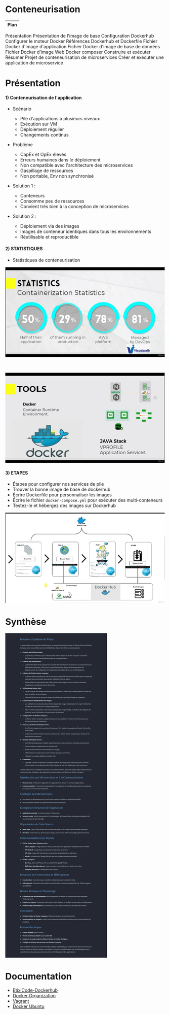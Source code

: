 **Conteneurisation**
=====================================

|Plan|
|---------------------|
Présentation
Présentation de l'image de base
Configuration Dockerhub
Configurer le moteur Docker
Références Dockerhub et Dockerfile
Fichier Docker d'image d'application
Fichier Docker d'image de base de données
Fichier Docker d'image Web
Docker composer
Construire et exécuter
Résumer
Projet de conteneurisation de microservices
Créer et exécuter une application de microservice


# Présentation

#### **1) Conteneurisation de l'application**

   + Scénario

     + Pile d'applications à plusieurs niveaux
     + Exécution sur VM
     + Déploiement régulier
     + Changements continus

   + Problème

     + CapEx et OpEx élevés
     + Erreurs humaines dans le déploiement
     + Non compatible avec l'architecture des microservices
     + Gaspillage de ressources
     + Non portable, Env non synchronisé
  
   + Solution 1 :

     + Conteneurs
     + Consomme peu de ressources
     + Convient très bien à la conception de microservices

   + Solution 2 :

     + Déploiement via des images
     + Images de conteneur identiques dans tous les environnements
     + Réutilisable et reproductible



#### **2) STATISTIQUES**

+ Statistiques de conteneurisation

![Statistiques](images/image1.jpg)

<br>

![Tools](images/image3.jpg)

#### **3) ETAPES**
+ Étapes pour configurer nos services de pile
+ Trouver la bonne image de base de dockerhub
+ Écrire Dockerfile pour personnaliser les images
+ Écrire le fichier `docker-compose.yml` pour exécuter des multi-conteneurs
+ Testez-le et hébergez des images sur Dockerhub

![Steps](images/image2.jpg)


# Synthèse 

![Synthèse](images/Résumé%20et%20Synthèse%20du%20Projet.png)


# Documentation

+ [EtixiCode-Dockerhub](https://hub.docker.com/repositories/etixicode)
+ [Docker Organization](https://hub.docker.com/billing/core/purchase?type=organization)
+ [Vagrant](https://app.vagrantup.com/bento/boxes/ubuntu-22.04)
+ [Docker Ubuntu](https://docs.docker.com/engine/install/ubuntu/)








